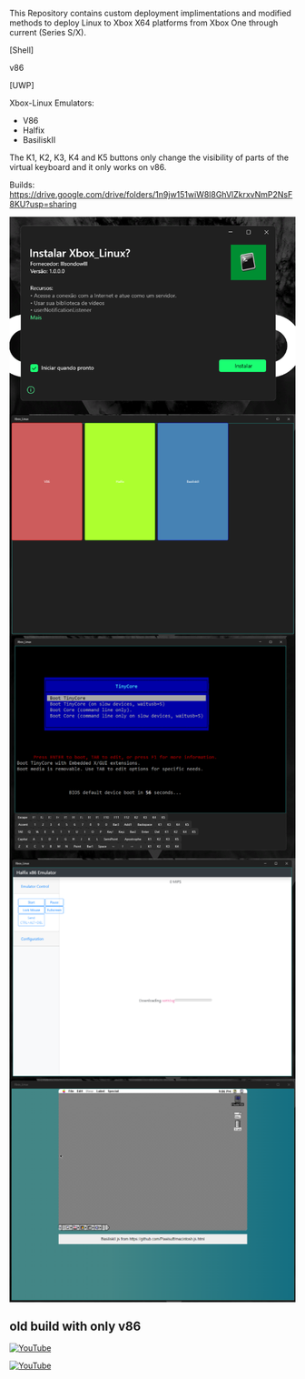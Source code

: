 This Repository contains custom deployment implimentations and modified methods to deploy Linux to Xbox X64 platforms from Xbox One through current (Series S/X).

[Shell]

v86

[UWP]

Xbox-Linux
Emulators:

- V86
- Halfix
- BasiliskII

The K1, K2, K3, K4 and K5 buttons only change the visibility of parts of the virtual keyboard and it only works on v86.

Builds: https://drive.google.com/drive/folders/1n9jw151wiW8l8GhVlZkrxvNmP2NsF8KU?usp=sharing

<img align="center" src="Img1.png">

<img align="center" src="Img31.png">

<img align="center" src="Img2.png">

<img align="center" src="Img5.png">

<img align="center" src="Img4.png">

## old build with only v86

[![YouTube](https://img.youtube.com/vi/wvQiqM_fJ_A/0.jpg)](https://www.youtube.com/watch?v=wvQiqM_fJ_A)

[![YouTube](https://img.youtube.com/vi/xbG8zSM8Hck/0.jpg)](https://www.youtube.com/watch?v=xbG8zSM8Hck)


